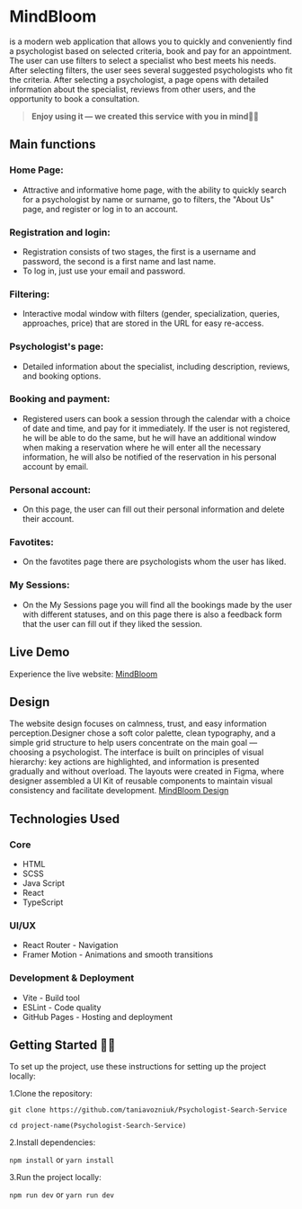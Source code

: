 # MindBloom 

is a modern web application that allows you to quickly and conveniently find a psychologist based on selected criteria, book and pay for an appointment.
The user can use filters to select a specialist who best meets his needs. After selecting filters, the user sees several suggested psychologists who fit the criteria. After selecting a psychologist, a page opens with detailed information about the specialist, reviews from other users, and the opportunity to book a consultation.

> **Enjoy using it — we created this service with you in mind🫶🏻**

## Main functions

### Home Page:
  * Attractive and informative home page, with the ability to quickly search for a psychologist by name or surname, go to filters, the "About Us" page, and register or log in to an account.

### Registration and login:
  * Registration consists of two stages, the first is a username and password, the second is a first name and last name.
  * To log in, just use your email and password.

### Filtering:
  * Interactive modal window with filters (gender, specialization, queries, approaches, price) that are stored in the URL for easy re-access.

### Psychologist's page:
  * Detailed information about the specialist, including description, reviews, and booking options.

### Booking and payment:
  * Registered users can book a session through the calendar with a choice of date and time, and pay for it immediately.
If the user is not registered, he will be able to do the same, but he will have an additional window when making a reservation where he will enter all the necessary information, he will also be notified of the reservation in his personal account by email.

### Personal account:
  * On this page, the user can fill out their personal information and delete their account.

### Favotites:
  * On the favotites page there are psychologists whom the user has liked.
    
### My Sessions:
  * On the My Sessions page you will find all the bookings made by the user with different statuses, and on this page there is also a feedback form that the user can fill out if they liked the session.

## Live Demo 
Experience the live website: [MindBloom](https://taniavozniuk.github.io/Psychologist-Search-Service/)

## Design
The website design focuses on calmness, trust, and easy information perception.Designer chose a soft color palette, clean typography, and a simple grid structure to help users concentrate on the main goal — choosing a psychologist. The interface is built on principles of visual hierarchy: key actions are highlighted, and information is presented gradually and without overload. The layouts were created in Figma, where designer assembled a UI Kit of reusable components to maintain visual consistency and facilitate development.
[MindBloom Design](https://www.figma.com/design/284NTI9yU2kkhRZsIhb7kU/Team-project?node-id=192-943&p=f&t=abZd3jJvziDSQeWM-0)

## Technologies Used
### Core
  * HTML
  * SCSS
  * Java Script
  * React
  * TypeScript
### UI/UX
  * React Router - Navigation
  * Framer Motion - Animations and smooth transitions
### Development & Deployment
  * Vite - Build tool
  * ESLint - Code quality
  * GitHub Pages - Hosting and deployment
## Getting Started 🧑‍💻

To set up the project, use these instructions for setting up the project locally:

1.Clone the repository:

`git clone https://github.com/taniavozniuk/Psychologist-Search-Service`

`cd project-name(Psychologist-Search-Service)`

2.Install dependencies:

 `npm install`
  or
  `yarn install`

3.Run the project locally:

  `npm run dev`
  or
  `yarn run dev`